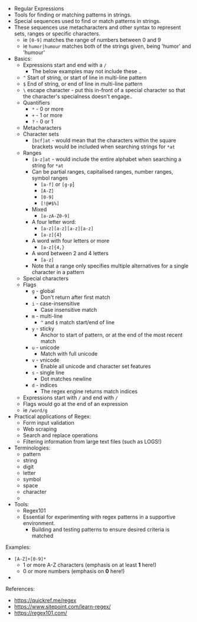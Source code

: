 - Regular Expressions
- Tools for finding or matching patterns in strings.
- Special sequences used to find or match patterns in strings. 
- These sequences use metacharacters and other syntax to represent sets, ranges or specific characters. 
	- ie `[0-9]` matches the range of numbers between 0 and 9
	- ie `humor|humour` matches both of the strings given, being 'humor' and 'humour'
- Basics:
	- Expressions start and end with a `/`
		- The below examples may not include these .. 
	- `^` Start of string, or start of line in multi-line pattern
	- `$` End of string, or end of line in multi-line pattern
	- `\` escape character - put this in-front of a special character so that the character's specialness doesn't engage..
	- Quantifiers
		- `*` - 0 or more
		- `+` - 1 or more
		- `?` - 0 or 1
	- Metacharacters
	- Character sets
		- `[bcf]at` - would mean that the characters within the square brackets would be included when searching strings for `*at` 
	- Ranges
		- `[a-z]at` - would include the entire alphabet when searching a string for `*at` 
		- Can be partial ranges, capitalised ranges, number ranges, symbol ranges
			- `[a-f]` or `[g-p`]
			- `[A-Z]`
			- `[0-9]`
			- `[!@#$%]`
		- Mixed
			- `[a-zA-Z0-9]`
		- A four letter word:
			- `[a-z][a-z][a-z][a-z]`
			- `[a-z]{4}`
		- A word with four letters or more
			- `[a-z]{4,}`
		- A word between 2 and 4 letters
			- `[a-z]`
		- Note that a range only specifies multiple alternatives for a single character in a pattern
	- Special characters
	- Flags
		- `g` - global
			- Don't return after first match
		- `i` - case-insensitive
			- Case insensitive match
		- `m` - multi-line
			- `^` and `$` match start/end of line
		- `y` - sticky
			- Anchor to start of pattern, or at the end of the most recent match
		- `u` - unicode
			- Match with full unicode
		- `v` - vnicode
			- Enable all unicode and character set features
		- `s` - single line
			- Dot matches newline
		- `d` - indices
			- The regex engine returns match indices
	- Expressions start with `/` and end with `/` 
	- Flags would go at the end of an expression
	- ie `/word/g`
- Practical applications of Regex:
	- Form input validation
	- Web scraping
	- Search and replace operations
	- Filtering information from large text files (such as LOGS!)
- Terminologies:
	- pattern
	- string
	- digit
	- letter
	- symbol
	- space
	- character
	- 
- Tools:
	- Regex101
	- Essential for experimenting with regex patterns in a supportive environment.
	  - Building and testing patterns to ensure desired criteria is matched

Examples:
- `[A-Z]+[0-9]*`
	- 1 or more A-Z characters (emphasis on at least **1** here!)
	- 0 or more numbers (emphasis on **0** here!)
- 



References:
- https://quickref.me/regex
- https://www.sitepoint.com/learn-regex/
- https://regex101.com/
